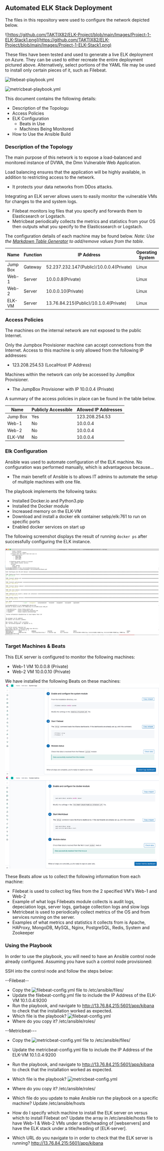## Automated ELK Stack Deployment

The files in this repository were used to configure the network depicted below.

![https://github.com/TAKTIX82/ELK-Project/blob/main/Images/Project-1-ELK-Stack1.png](https://github.com/TAKTIX82/ELK-Project/blob/main/Images/Project-1-ELK-Stack1.png)

These files have been tested and used to generate a live ELK deployment on Azure. They can be used to either recreate the entire deployment pictured above. Alternatively, select portions of the YAML file may be used to install only certain pieces of it, such as Filebeat.

  ![filebeat-playbook.yml](https://github.com/TAKTIX82/ELK-Project/blob/main/Ansible/filebeat-playbook.yml)
  
  ![metricbeat-playbook.yml](https://github.com/TAKTIX82/ELK-Project/blob/main/Ansible/metricbeat-playbook.yml)

This document contains the following details:
- Description of the Topologu
- Access Policies
- ELK Configuration
  - Beats in Use
  - Machines Being Monitored
- How to Use the Ansible Build


### Description of the Topology

The main purpose of this network is to expose a load-balanced and monitored instance of DVWA, the Dmn Vulnerable Web Application.

Load balancing ensures that the application will be highly available, in addition to restricting access to the network.
- It protects your data networks from DDos attacks.

Integrating an ELK server allows users to easily monitor the vulnerable VMs for changes to the  and system logs.
- Filebeat monitors log files that you specify and forwards them to Elasticsearch or Logstach.
- Metricbeat periodically collects the metrics and statistics from your OS then outputs what you specify to the Elasticssearch or Logstach.

The configuration details of each machine may be found below.
_Note: Use the [Markdown Table Generator](http://www.tablesgenerator.com/markdown_tables) to add/remove values from the table_.

| Name     | Function | IP Address                                 | Operating System |
|----------|----------|--------------------------------------------|------------------|
| Jump Box | Gateway  | 52.237.232.147(Public)/10.0.0.4(Private)   | Linux            |
| Web-1    | Server   | 10.0.0.8(Private)                          | Linux            |
| Web-2    | Server   | 10.0.0.10(Private)                         | Linux            |
| ELK-VM   | Server   | 13.76.84.215(Public)/10.1.0.4(Private)     | Linux            |

### Access Policies

The machines on the internal network are not exposed to the public Internet. 

Only the Jumpbox Provisioner machine can accept connections from the Internet. Access to this machine is only allowed from the following IP addresses:
- 123.208.254.53 (LocalHost IP Address)

Machines within the network can only be accessed by JumpBox Provisioner.
- The JumpBox Provisioner with IP 10.0.0.4 (Private)

A summary of the access policies in place can be found in the table below.

| Name     | Publicly Accessible | Allowed IP Addresses |
|----------|---------------------|----------------------|
| Jump Box | Yes                 | 123.208.254.53       |
| Web-1    | No                  | 10.0.0.4             |
| Web-2    | No                  | 10.0.0.4             |
| ELK-VM   | No                  | 10.0.0.4             |

### Elk Configuration

Ansible was used to automate configuration of the ELK machine. No configuration was performed manually, which is advantageous because...
- The main benefit of Ansible is to allows IT admins to automate the setup of multiple machines with one file.

The playbook implements the following tasks:
- Installed Docker.io and Python3.pip
- Installed the Docker module
- Increased memory on the ELK-VM
- Download and install a docker elk container sebp/elk:761 to run on specific ports
- Enabled docker services on start up

The following screenshot displays the result of running `docker ps` after successfully configuring the ELK instance.

![ELK-Screenshot.png](https://github.com/TAKTIX82/ELK-Project/blob/main/Images/ELK-Screenshot.png)

### Target Machines & Beats
This ELK server is configured to monitor the following machines:
- Web-1 VM 10.0.0.8 (Private)
- Web-2 VM 10.0.0.10 (Private)

We have installed the following Beats on these machines:
![Filebeat-Screenshot.png](https://github.com/TAKTIX82/ELK-Project/blob/main/Images/Filebeat-Screenshot.png)
![Metricbeat-Screenshot.png](https://github.com/TAKTIX82/ELK-Project/blob/main/Images/Metricbeat-Screenshot.png)

These Beats allow us to collect the following information from each machine:
- Filebeat is used to collect log files from the 2 specified VM's Web-1 and Web-2
- Example of what logs Filebeats module collects is audit logs, depeciation logs, server logs, garbage collection logs and slow logs
- Metricbeat is used to periodically collect metrics of the OS and from services running on the server.
- Examples of what metrics and statistics it collects from is Apache, HAProxy, MongoDB, MySQL, Nginx, PostgreSQL, Redis, System and Zookeeper


### Using the Playbook
In order to use the playbook, you will need to have an Ansible control node already configured. Assuming you have such a control node provisioned: 

SSH into the control node and follow the steps below:

--Filebeat--

- Copy the ![filebeat-config.yml](https://github.com/TAKTIX82/ELK-Project/blob/main/Ansible/filebeat-config.yml) file to /etc/ansible/files/
- Update the filebeat-config.yml file to include the IP Address of the ELK-VM 10.1.0.4:9200
- Run the playbook, and navigate to http://13.76.84.215:5601/app/kibana to check that the installation worked as expected.
- Which file is the playbook? ![filebeat-config.yml](https://github.com/TAKTIX82/ELK-Project/blob/main/Ansible/filebeat-config.yml)
- Where do you copy it? /etc/ansible/roles/

--Metricbeat---

- Copy the ![metricbeat-config.yml](https://github.com/TAKTIX82/ELK-Project/blob/main/Ansible/metricbeat-config.yml) file to /etc/ansible/files/
- Update the metricbeat-config.yml file to include the IP Address of the ELK-VM 10.1.0.4:9200
- Run the playbook, and navigate to http://13.76.84.215:5601/app/kibana to check that the installation worked as expected.
- Which file is the playbook? ![metricbeat-config.yml](https://github.com/TAKTIX82/ELK-Project/blob/main/Ansible/metricbeat-config.yml)
- Where do you copy it? /etc/ansible/roles/



- Which file do you update to make Ansible run the playbook on a specific machine? Update /etc/ansible/hosts 
- How do I specify which machine to install the ELK server on versus which to install Filebeat on? Update the array in /etc/ansible/hosts file to have Web-1 & Web-2 VMs under a title/heading of [webservers] and have the ELK stack under a title/heading of [ELK-server].
- Which URL do you navigate to in order to check that the ELK server is running? http://13.76.84.215:5601/app/kibana
